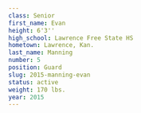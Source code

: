 ```yaml
---
class: Senior
first_name: Evan
height: 6'3''
high_school: Lawrence Free State HS
hometown: Lawrence, Kan.
last_name: Manning
number: 5
position: Guard
slug: 2015-manning-evan
status: active
weight: 170 lbs.
year: 2015
---
```

